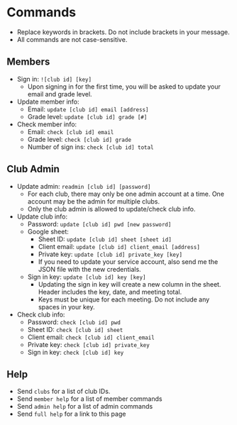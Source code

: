 # Commands
- Replace keywords in brackets. Do not include brackets in your message.
- All commands are not case-sensitive.

## Members
- Sign in: `![club id] [key]`
    - Upon signing in for the first time, you will be asked to update your email and grade level.
- Update member info:
    - Email: `update [club id] email [address]`
    - Grade level: `update [club id] grade [#]`
- Check member info:
    - Email: `check [club id] email`
    - Grade level: `check [club id] grade`
    - Number of sign ins: `check [club id] total`

## Club Admin
- Update admin: `readmin [club id] [password]`
    - For each club, there may only be one admin account at a time. One account may be the admin for multiple clubs.
    - Only the club admin is allowed to update/check club info.
- Update club info:
    - Password: `update [club id] pwd [new password]`
    - Google sheet:
        - Sheet ID: `update [club id] sheet [sheet id]`
        - Client email: `update [club id] client_email [address]`
        - Private key: `update [club id] private_key [key]`
        - If you need to update your service account, also send me the JSON file with the new credentials.
    - Sign in key: `update [club id] key [key]`
        - Updating the sign in key will create a new column in the sheet. Header includes the key, date, and meeting total.
        - Keys must be unique for each meeting. Do not include any spaces in your key.
- Check club info:
    - Password: `check [club id] pwd`
    - Sheet ID: `check [club id] sheet`
    - Client email: `check [club id] client_email`
    - Private key: `check [club id] private_key`
    - Sign in key: `check [club id] key`

## Help
- Send `clubs` for a list of club IDs.
- Send `member help` for a list of member commands
- Send `admin help` for a list of admin commands
- Send `full help` for a link to this page
